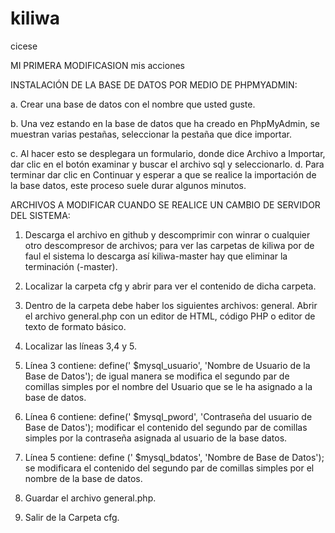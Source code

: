 # kiliwa
cicese 

MI PRIMERA MODIFICASION
mis acciones

INSTALACIÓN DE LA BASE DE DATOS POR MEDIO DE PHPMYADMIN:

a.	Crear una base de datos con el nombre que usted guste.

b.	Una vez estando en la base de datos que ha creado en  PhpMyAdmin, se muestran varias pestañas, seleccionar la pestaña que dice importar.

c.	Al hacer esto se desplegara un formulario, donde dice Archivo a Importar, dar clic en el botón examinar y buscar el archivo sql y seleccionarlo.
d.	Para terminar dar clic en Continuar y esperar a que se realice la importación de la base datos, este proceso suele durar algunos minutos.

ARCHIVOS A MODIFICAR CUANDO SE REALICE UN CAMBIO DE SERVIDOR DEL SISTEMA:

1.	Descarga el archivo en github y descomprimir con winrar o cualquier otro descompresor  de archivos; para ver las carpetas de kiliwa por de faul el sistema lo descarga así kiliwa-master hay que eliminar la terminación (-master).
 
2.	Localizar la carpeta cfg y abrir para ver el contenido de dicha carpeta.

3.	Dentro de la carpeta debe haber los siguientes archivos: general. Abrir el archivo general.php con un editor de HTML, código PHP o editor de texto de formato básico.

4.	Localizar las líneas 3,4 y 5.

5.	Línea 3 contiene: define(' $mysql_usuario', 'Nombre de Usuario de la Base de Datos'); de igual manera se modifica el segundo par de comillas simples por el nombre del Usuario que se le ha asignado a la base de datos.

6.	Línea 6 contiene: define(' $mysql_pword', 'Contraseña del usuario de Base de Datos'); modificar el contenido del segundo par de comillas simples por la contraseña asignada al usuario de la base datos.
7.	Línea 5 contiene: define (' $mysql_bdatos', 'Nombre de Base de Datos'); se modificara el contenido del segundo par de comillas simples por el nombre de la base de datos.

8.	Guardar el archivo general.php.

9.	Salir de la Carpeta cfg.


